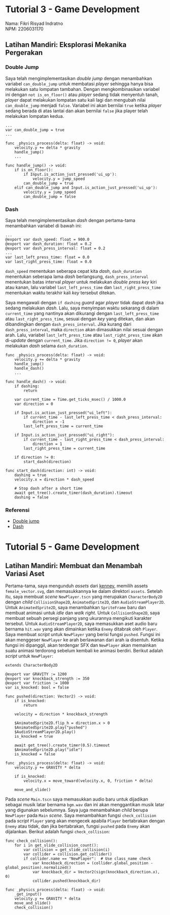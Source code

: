 # Tutorial 3 - Game Development

Nama: Fikri Risyad Indratno<br>
NPM: 2206031170

## Latihan Mandiri: Eksplorasi Mekanika Pergerakan

### Double Jump
Saya telah mengimplementasikan *double jump* dengan menambahkan variabel `can_double_jump` untuk membatasi *player* sehingga hanya bisa melakukan satu lompatan tambahan. Dengan mengkombinasikan variabel ini dengan `not is_on_floor()` atau *player* sedang tidak menyentuh tanah, *player* dapat melakukan lompatan satu kali lagi dan mengubah nilai `can_double_jump` menjadi `false`. Variabel ini akan bernilai `true` ketika *player* sedang berada di atas lantai dan akan bernilai `false` jika player telah melakukan lompatan kedua.

```
...
var can_double_jump = true
...

func _physics_process(delta: float) -> void:
	velocity.y += delta * gravity
	handle_jump()
    ...

func handle_jump() -> void:
    if is_on_floor():
        if Input.is_action_just_pressed('ui_up'):
            velocity.y = jump_speed
        can_double_jump = true
    elif can_double_jump and Input.is_action_just_pressed('ui_up'):
        velocity.y = jump_speed
        can_double_jump = false
```

### Dash
Saya telah mengimplementasikan *dash* dengan pertama-tama menambahkan variabel di bawah ini: 
```
...
@export var dash_speed: float = 900.0
@export var dash_duration: float = 0.2
@export var dash_press_interval: float = 0.2
...
var last_left_press_time: float = 0.0
var last_right_press_time: float = 0.0
```

`dash_speed` menentukan seberapa cepat kita *dash*, `dash_duration` menentukan seberapa lama *dash* berlangsung, `dash_press_interval` menentukan batas interval *player* untuk melakukan *double press key* kiri atau kanan, lalu variabel `last_left_press_time` dan `last_right_press_time` menentukan waktu terakhir kali *key* tersebut ditekan.

Saya mengawali dengan `if dashing` *guard* agar *player* tidak dapat *dash* jika sedang melakukan *dash*. Lalu, saya menyimpan waktu sekarang di dalam `current_time` yang nantinya akan dikurangi dengan `last_left_press_time` atau `last_right_press_time`, sesuai dengan *key* yang ditekan, dan akan dibandingkan dengan `dash_press_interval`. Jika kurang dari `dash_press_interval`, maka `direction` akan dimasukkan nilai sesuai dengan arah. Lalu, variabel `last_left_press_time` atau `last_right_press_time` akan di-*update* dengan `current_time`. Jika `direction != 0`, *player* akan melakukan *dash* selama `dash_duration`.

```
func _physics_process(delta: float) -> void:
	velocity.y += delta * gravity
	handle_jump()
	handle_dash()
    ...

func handle_dash() -> void:
	if dashing:
		return

	var current_time = Time.get_ticks_msec() / 1000.0
	var direction = 0
	
	if Input.is_action_just_pressed("ui_left"):
		if current_time - last_left_press_time < dash_press_interval:
			direction = -1
		last_left_press_time = current_time

	if Input.is_action_just_pressed("ui_right"):
		if current_time - last_right_press_time < dash_press_interval:
			direction = 1
		last_right_press_time = current_time
	
	if direction != 0:
		start_dash(direction)

func start_dash(direction: int) -> void:
	dashing = true
	velocity.x = direction * dash_speed

	# Stop dash after a short time
	await get_tree().create_timer(dash_duration).timeout
	dashing = false
```

### Referensi
- [Double jump](https://forum.godotengine.org/t/how-to-double-jump/4562#:~:text=Something%20like%2C%20can_doublejump)
- [Dash](https://www.youtube.com/watch?v=GpLy_e1s14A)

# Tutorial 5 - Game Development

## Latihan Mandiri: Membuat dan Menambah Variasi Aset

Pertama-tama, saya mengunduh *assets* dari [kenney](https://kenney.nl/assets/platformer-characters), memilih assets `female_vector.svg`, dan memasukkannya ke dalam direktori `assets`. Setelah itu, saya membuat *scene* `NewPlayer.tscn` yang merupakan `CharacterBody2D` dengan *child* `CollisionShape2D`, `AnimatedSprite2D`, dan `AudioStreamPlayer2D`. Untuk `AnimatedSprite2D`, saya menambahkan `SpriteFrame` baru dan membuat animasi untuk *idle* dan *walk right*. Untuk `CollisionShape2D`, saya membuat sebuah persegi panjang yang ukurannya mengikuti karakter tersebut. Untuk `AudioStreamPlayer2D`, saya memasukkan aset audio baru bernama `hit.wav` yang akan dimainkan ketika `Enemy` ditabrak oleh `Player`. Saya membuat *script* untuk `NewPlayer` yang berisi fungsi `pushed`. Fungsi ini akan menggeser `NewPlayer` ke arah berlawanan dari arah ia disentuh. Ketika fungsi ini dipanggil, akan terdengar SFX dan `NewPlayer` akan memainkan suatu animasi terdorong sebelum kembali ke animasi berdiri. Berikut adalah *script* untuk `NewPlayer`:
```
extends CharacterBody2D

@export var GRAVITY := 1200
@export var knockback_strength := 350
@export var friction := 1000
var is_knocked: bool = false

func pushed(direction: Vector2) -> void:
	if is_knocked:
		return
	
	velocity = direction * knockback_strength
	
	$AnimatedSprite2D.flip_h = direction.x > 0
	$AnimatedSprite2D.play("pushed")
	$AudioStreamPlayer2D.play()
	is_knocked = true
	
	await get_tree().create_timer(0.5).timeout
	$AnimatedSprite2D.play("idle")
	is_knocked = false

func _physics_process(delta: float) -> void:
	velocity.y += GRAVITY * delta
	
	if is_knocked:
		velocity.x = move_toward(velocity.x, 0, friction * delta)
	
	move_and_slide()
```

Pada *scene* `Main.tscn` saya memasukkan audio baru untuk dijadikan sebagai musik latar bernama `bgm.wav` dan ini akan menggantikan musik latar yang digunakan sebelumnya. Saya juga menambahkan *child* berupa `NewPlayer` pada `Main` *scene*. Saya menambahkan fungsi `check_collision` pada *script* `Player` yang akan mengecek apabila `Player` bertabrakan dengan `Enemy` atau tidak, dan jika bertabrakan, fungsi `pushed` pada `Enemy` akan dijalankan. Berikut adalah fungsi `check_collision`:
```
func check_collision():
	for i in get_slide_collision_count():
		var collision = get_slide_collision(i)
		var collider = collision.get_collider()
		if collider.name == "NewPlayer":  # Use class_name check
			var knockback_direction = (collider.global_position - global_position).normalized()
			var knockback_dir = Vector2(sign(knockback_direction.x), 0)
			collider.pushed(knockback_dir)

func _physics_process(delta: float) -> void:
	_get_input()
	velocity.y += GRAVITY * delta
	move_and_slide()
	check_collision()
```